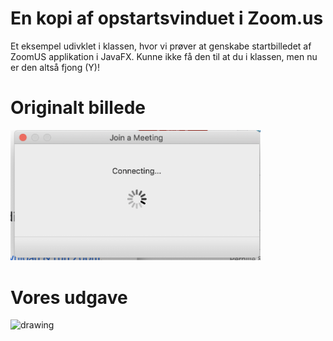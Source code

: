 # En kopi af opstartsvinduet i Zoom.us

Et eksempel udivklet i klassen, hvor vi prøver at genskabe startbilledet af ZoomUS applikation i JavaFX. Kunne ikke få den til at du i klassen, men nu er den altså fjong (Y)!

# Originalt billede

<img src="https://github.com/andracs/Zoom.us_Kopi/blob/master/resources/Fra%20Zoom.us.png?raw=true" alt="drawing" width="400"/>

# Vores udgave

<img src="https://github.com/andracs/Zoom.us_Kopi/blob/master/resources/Sa%CC%8Adan%20ser%20det%20ud.png?raw=true?raw=true" alt="drawing" width="400"/>
